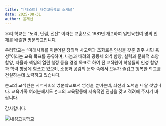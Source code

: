 ```yaml
---
title: "[테스트] 내성고등학교 소개글"
date: 2025-08-31
author: 윤재선
---
```


우리 학교는 “노력, 단결, 전진” 이라는 교훈으로 1981년 개교하여 일만육천여 명의 인재를 배출한 명문학교입니다.

우리학교는 “미래사회를 이끌어갈 창의적 사고력과 조화로운 인성을 갖춘 민주 시민 육성”이라는 교육 목표를 공유하며, 나눔과 배려의 공동체 의식 함양, 실력과 문화적 소양 함양, 자율과 책임의 열린 행정 등을 경영 목표로 하여 전 교직원이 학생들의 인성 함양과 학력 향상에 힘쓰고 있으며, 소통과 공감의 문화 속에서 모두가 즐겁고 행복한 학교를 건설하는데 노력하고 있습니다.

본교의 교직원은 지역사회의 명문학교로서 명성을 높이는데, 최선의 노력을 다할 것입니다. 교육가족 여러분께서도 본교의 교육활동에 지속적인 관심을 갖고 격려해 주시기 바랍니다.

감사합니다. 

![내성고등학교](https://mblogthumb-phinf.pstatic.net/20130312_151/with_pen_1363050275425ffCd3_JPEG/_20130223_233204.jpg?type=w420)
